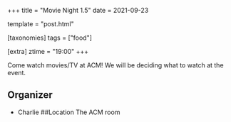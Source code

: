 +++
title = "Movie Night 1.5"
date = 2021-09-23

template = "post.html"

[taxonomies]
tags = ["food"]

[extra]
ztime = "19:00"
+++

<!-- more -->

Come watch movies/TV at ACM! We will be deciding what to watch at the event.

## Organizer
* Charlie
##Location
The ACM room

